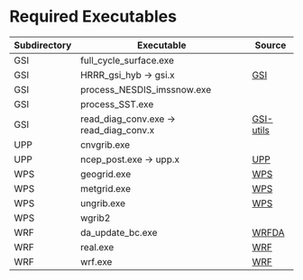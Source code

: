 # Required Executables

| Subdirectory | Executable | Source |
|--------------|------------|--------|
| GSI | full\_cycle\_surface.exe | |
| GSI | HRRR\_gsi\_hyb -> gsi.x | [GSI](https://github.com/NOAA-EMC/GSI) |
| GSI | process\_NESDIS\_imssnow.exe | |
| GSI | process\_SST.exe | |
| GSI | read\_diag\_conv.exe -> read\_diag\_conv.x | [GSI-utils](https://github.com/NOAA-EMC/GSI-utils) |
| UPP | cnvgrib.exe | |
| UPP | ncep\_post.exe -> upp.x | [UPP](https://github.com/NOAA-EMC/UPP) |
| WPS | geogrid.exe | [WPS](https://www2.mmm.ucar.edu/wrf/users/download/get_source.html) |
| WPS | metgrid.exe | [WPS](https://www2.mmm.ucar.edu/wrf/users/download/get_source.html) |
| WPS | ungrib.exe | [WPS](https://www2.mmm.ucar.edu/wrf/users/download/get_source.html) |
| WPS | wgrib2 | |
| WRF | da\_update\_bc.exe | [WRFDA](https://www2.mmm.ucar.edu/wrf/users/download/get_source.html) |
| WRF | real.exe | [WRF](https://www2.mmm.ucar.edu/wrf/users/download/get_source.html) |
| WRF | wrf.exe | [WRF](https://www2.mmm.ucar.edu/wrf/users/download/get_source.html) |
